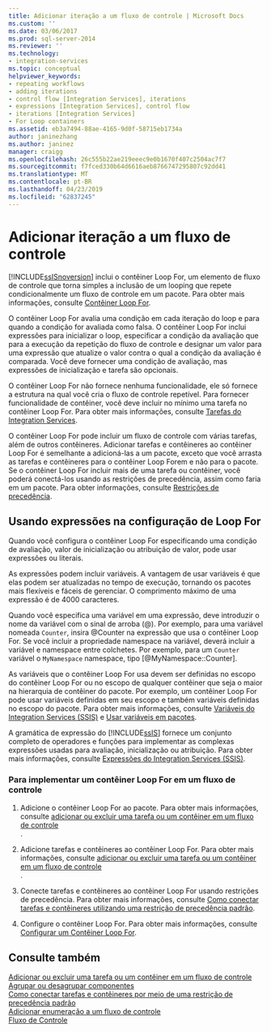 ```yaml
---
title: Adicionar iteração a um fluxo de controle | Microsoft Docs
ms.custom: ''
ms.date: 03/06/2017
ms.prod: sql-server-2014
ms.reviewer: ''
ms.technology:
- integration-services
ms.topic: conceptual
helpviewer_keywords:
- repeating workflows
- adding iterations
- control flow [Integration Services], iterations
- expressions [Integration Services], control flow
- iterations [Integration Services]
- For Loop containers
ms.assetid: eb3a7494-88ae-4165-9d0f-58715eb1734a
author: janinezhang
ms.author: janinez
manager: craigg
ms.openlocfilehash: 26c555b22ae219eeec9e0b1670f407c2504ac7f7
ms.sourcegitcommit: f7fced330b64d6616aeb8766747295807c92dd41
ms.translationtype: MT
ms.contentlocale: pt-BR
ms.lasthandoff: 04/23/2019
ms.locfileid: "62837245"
---
```

# <a name="add-iteration-to-a-control-flow"></a>Adicionar iteração a um fluxo de controle
  [!INCLUDE[ssISnoversion](../includes/ssisnoversion-md.md)] inclui o contêiner Loop For, um elemento de fluxo de controle que torna simples a inclusão de um looping que repete condicionalmente um fluxo de controle em um pacote. Para obter mais informações, consulte [Contêiner Loop For](control-flow/for-loop-container.md).  
  
 O contêiner Loop For avalia uma condição em cada iteração do loop e para quando a condição for avaliada como falsa. O contêiner Loop For inclui expressões para inicializar o loop, especificar a condição da avaliação que para a execução da repetição do fluxo de controle e designar um valor para uma expressão que atualize o valor contra o qual a condição da avaliação é comparada. Você deve fornecer uma condição de avaliação, mas expressões de inicialização e tarefa são opcionais.  
  
 O contêiner Loop For não fornece nenhuma funcionalidade, ele só fornece a estrutura na qual você cria o fluxo de controle repetível. Para fornecer funcionalidade de contêiner, você deve incluir no mínimo uma tarefa no contêiner Loop For. Para obter mais informações, consulte [Tarefas do Integration Services](control-flow/integration-services-tasks.md).  
  
 O contêiner Loop For pode incluir um fluxo de controle com várias tarefas, além de outros contêineres. Adicionar tarefas e contêineres ao contêiner Loop For é semelhante a adicioná-las a um pacote, exceto que você arrasta as tarefas e contêineres para o contêiner Loop Forem e não para o pacote. Se o contêiner Loop For incluir mais de uma tarefa ou contêiner, você poderá conectá-los usando as restrições de precedência, assim como faria em um pacote. Para obter informações, consulte [Restrições de precedência](control-flow/precedence-constraints.md).  
  
## <a name="using-expressions-in-for-loop-configuration"></a>Usando expressões na configuração de Loop For  
 Quando você configura o contêiner Loop For especificando uma condição de avaliação, valor de inicialização ou atribuição de valor, pode usar expressões ou literais.  
  
 As expressões podem incluir variáveis. A vantagem de usar variáveis é que elas podem ser atualizadas no tempo de execução, tornando os pacotes mais flexíveis e fáceis de gerenciar. O comprimento máximo de uma expressão é de 4000 caracteres.  
  
 Quando você especifica uma variável em uma expressão, deve introduzir o nome da variável com o sinal de arroba (@). Por exemplo, para uma variável nomeada `Counter`, insira @Counter na expressão que usa o contêiner Loop For. Se você incluir a propriedade namespace na variável, deverá incluir a variável e namespace entre colchetes. Por exemplo, para um `Counter` variável o `MyNamespace` namespace, tipo [@MyNamespace::Counter].  
  
 As variáveis que o contêiner Loop For usa devem ser definidas no escopo do contêiner Loop For ou no escopo de qualquer contêiner que seja o maior na hierarquia de contêiner do pacote. Por exemplo, um contêiner Loop For pode usar variáveis definidas em seu escopo e também variáveis definidas no escopo do pacote. Para obter mais informações, consulte [Variáveis do Integration Services &#40;SSIS&#41;](integration-services-ssis-variables.md) e [Usar variáveis em pacotes](../../2014/integration-services/use-variables-in-packages.md).  
  
 A gramática de expressão do [!INCLUDE[ssIS](../includes/ssis-md.md)] fornece um conjunto completo de operadores e funções para implementar as complexas expressões usadas para avaliação, inicialização ou atribuição. Para obter mais informações, consulte [Expressões do Integration Services &#40;SSIS&#41;](expressions/integration-services-ssis-expressions.md).  
  
### <a name="to-implement-a-for-loop-container-in-a-control-flow"></a>Para implementar um contêiner Loop For em um fluxo de controle  
  
1.  Adicione o contêiner Loop For ao pacote. Para obter mais informações, consulte [adicionar ou excluir uma tarefa ou um contêiner em um fluxo de controle](control-flow/add-or-delete-a-task-or-a-container-in-a-control-flow.md)  
  .  
  
2.  Adicione tarefas e contêineres ao contêiner Loop For. Para obter mais informações, consulte [adicionar ou excluir uma tarefa ou um contêiner em um fluxo de controle](control-flow/add-or-delete-a-task-or-a-container-in-a-control-flow.md)  
  .  
  
3.  Conecte tarefas e contêineres ao contêiner Loop For usando restrições de precedência. Para obter mais informações, consulte [Como conectar tarefas e contêineres utilizando uma restrição de precedência padrão](../../2014/integration-services/connect-tasks-and-containers-by-using-a-default-precedence-constraint.md).  
  
4.  Configure o contêiner Loop For. Para obter mais informações, consulte [Configurar um Contêiner Loop For](../../2014/integration-services/configure-a-for-loop-container.md).  
  
## <a name="see-also"></a>Consulte também  
 [Adicionar ou excluir uma tarefa ou um contêiner em um fluxo de controle](control-flow/add-or-delete-a-task-or-a-container-in-a-control-flow.md)   
 [Agrupar ou desagrupar componentes](group-or-ungroup-components.md)   
 [Como conectar tarefas e contêineres por meio de uma restrição de precedência padrão](../../2014/integration-services/connect-tasks-and-containers-by-using-a-default-precedence-constraint.md)   
 [Adicionar enumeração a um fluxo de controle](../../2014/integration-services/add-enumeration-to-a-control-flow.md)   
 [Fluxo de Controle](control-flow/control-flow.md)  
  
  
